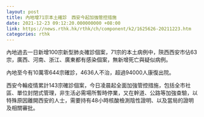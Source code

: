 ```yaml
---
layout: post
title: 內地增71宗本土確診　西安今起加強管控措施
date: 2021-12-23 09:12:20.000000000 +08:00
link: https://news.rthk.hk/rthk/ch/component/k2/1625626-20211223.htm
categories: rthk
---
```


內地過去一日新增100宗新型肺炎確診個案，71宗的本土病例中，陝西西安市佔63宗，廣西、河南、浙江、廣東都有感染個案，無新增死亡與疑似病例。

內地至今有10萬零644宗確診，4636人不治，超過94000人康復出院。

西安今輪疫情累計143宗確診個案，今日凌晨起全面加強管控措施，包括全市社區、單位封閉式管理，非生活必需場所暫時停業，又在幹道、公路等加強查驗，以特殊原因離開西安的人士，需要持有48小時核酸檢測陰性證明、以及當局的證明及相關審批。
